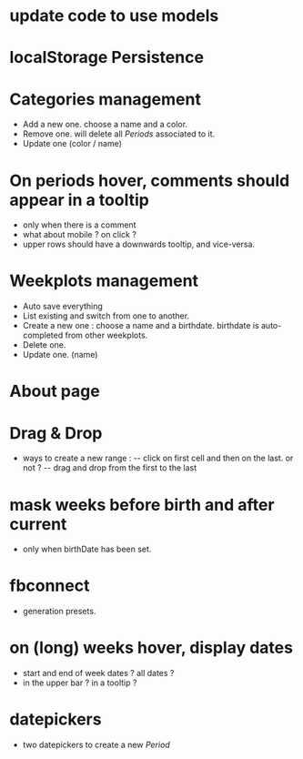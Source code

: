 # update code to use models

# localStorage Persistence

# Categories management

- Add a new one. choose a name and a color.
- Remove one. will delete all _Periods_ associated to it.
- Update one (color / name)

# On periods hover, comments should appear in a tooltip

- only when there is a comment
- what about mobile ? on click ?
- upper rows should have a downwards tooltip, and vice-versa.

# Weekplots management

- Auto save everything
- List existing and switch from one to another.
- Create a new one : choose a name and a birthdate. birthdate is auto-completed from other weekplots.
- Delete one.
- Update one. (name)

# About page

# Drag & Drop

- ways to create a new range :
-- click on first cell and then on the last. or not ?
-- drag and drop from the first to the last

# mask weeks before birth and after current

- only when birthDate has been set.

# fbconnect

- generation presets.

# on (long) weeks hover, display dates

- start and end of week dates ? all dates ?
- in the upper bar ? in a tooltip ?

# datepickers

- two datepickers to create a new _Period_